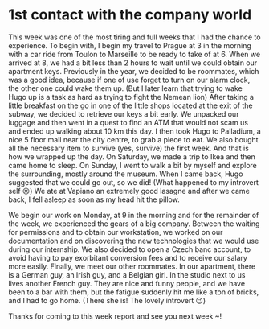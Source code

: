 # 1st contact with the company world

This week was one of the most tiring and full weeks that I had the chance to experience.
To begin with, I begin my travel to Prague at 3 in the morning with a car ride from Toulon to Marseille to be ready to take of at 6. When we arrived at 8, we had a bit less than 2 hours to wait until we could obtain our apartment keys. Previously in the year, we decided to be roommates, which was a good idea, because if one of use forget to turn on our alarm clock, the other one could wake them up. (But I later learn that trying to wake Hugo up is a task as hard as trying to fight the Nemean lion) 
After taking a little breakfast on the go in one of the little shops located at the exit of the subway, we decided to retrieve our keys a bit early. We unpacked our luggage and then went in a quest to find an ATM that would not scam us and ended up walking about 10 km this day. I then took Hugo to Palladium, a nice 5 floor mall near the city centre, to grab a piece to eat. We also bought all the necessary item to survive (yes, survive) the first week. And that is how we wrapped up the day.
On Saturday, we made a trip to Ikea and then came home to sleep. 
On Sunday, I went to walk a bit by myself and explore the surrounding, mostly around the museum. When I came back, Hugo suggested that we could go out, so we did! (What happened to my introvert self ☹) We ate at Vapiano an extremely good lasagne and after we came back, I fell asleep as soon as my head hit the pillow.

We begin our work on Monday, at 9 in the morning and for the remainder of the week, we experienced the gears of a big company. Between the waiting for permissions and to obtain our workstation, we worked on our documentation and on discovering the new technologies that we would use during our internship.
We also decided to open a Czech banc account, to avoid having to pay exorbitant conversion fees and to receive our salary more easily.
Finally, we meet our other roommates. In our apartment, there is a German guy, an Irish guy, and a Belgian girl. In the studio next to us lives another French guy. They are nice and funny people, and we have been to a bar with them, but the fatigue suddenly hit me like a ton of bricks, and I had to go home. (There she is! The lovely introvert 😉)

Thanks for coming to this week report and see you next week ~!
